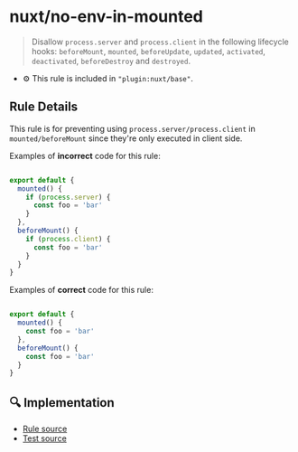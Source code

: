 # nuxt/no-env-in-mounted

> Disallow `process.server` and `process.client` in the following lifecycle hooks: `beforeMount`, `mounted`, `beforeUpdate`, `updated`, `activated`, `deactivated`, `beforeDestroy` and `destroyed`.

- :gear: This rule is included in `"plugin:nuxt/base"`.

## Rule Details

This rule is for preventing using `process.server/process.client` in `mounted/beforeMount` since they're only executed in client side.

Examples of **incorrect** code for this rule:

```js

export default {
  mounted() {
    if (process.server) {
      const foo = 'bar'
    }
  },
  beforeMount() {
    if (process.client) {
      const foo = 'bar'
    }
  }
}

```

Examples of **correct** code for this rule:


```js

export default {
  mounted() {
    const foo = 'bar'
  },
  beforeMount() {
    const foo = 'bar'
  }
}

```

## :mag: Implementation

- [Rule source](https://github.com/nuxt/eslint-plugin-nuxt/blob/master/lib/rules/no-env-in-mounted.js)
- [Test source](https://github.com/nuxt/eslint-plugin-nuxt/blob/master/lib/rules/__test__/no-env-in-mounted.test.js)
